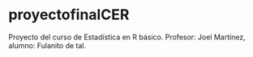 # proyectofinalCER
Proyecto del curso de Estadística en R básico. Profesor: Joel Martínez, alumno: Fulanito de tal. 
